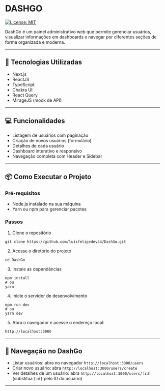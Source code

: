 # DASHGO

[![License: MIT](https://img.shields.io/badge/License-MIT-yellow.svg)](LICENSE)

DashGo é um painel administrativo web que permite gerenciar usuários, visualizar informações em dashboards e navegar por diferentes seções de forma organizada e moderna.

---

## 🚀 Tecnologias Utilizadas

- Next.js
- ReactJS
- TypeScript
- Chakra UI
- React Query
- MirageJS (mock de API)

---

## 💻 Funcionalidades

- Listagem de usuários com paginação  
- Criação de novos usuários (formulário)  
- Detalhes de cada usuário  
- Dashboard interativo e responsivo  
- Navegação completa com Header e Sidebar  

---

## 📦 Como Executar o Projeto

### Pré-requisitos

- Node.js instalado na sua máquina  
- Yarn ou npm para gerenciar pacotes  

### Passos

1. Clone o repositório

```
git clone https://github.com/luisfelipedev44/DashGo.git
```

2. Acesse o diretório do projeto

```
cd DashGo
```

3. Instale as dependências

```
npm install
# ou
yarn
```

4. Inicie o servidor de desenvolvimento

```
npm run dev
# ou
yarn dev
```

5. Abra o navegador e acesse o endereço local:

```
http://localhost:3000
```

---

## 📂 Navegação no DashGo

- Listar usuários: abra no navegador `http://localhost:3000/users`  
- Criar novo usuário: abra `http://localhost:3000/users/create`  
- Ver detalhes de um usuário: abra `http://localhost:3000/users/[id]` (substitua `[id]` pelo ID do usuário)

---


